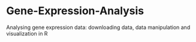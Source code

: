 # Gene-Expression-Analysis
Analysing gene expression data: downloading data, data manipulation and visualization in R
